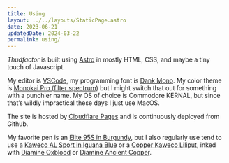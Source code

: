 ```yaml
---
title: Using
layout: ../../layouts/StaticPage.astro
date: 2023-06-21
updatedDate: 2024-03-22
permalink: using/
---
```


_Thudfactor_ is built using [Astro](https://astro.build) in mostly HTML, CSS, and maybe a tiny touch of Javascript.

My editor is [VSCode](https://code.visualstudio.com/), my programming font is [Dank Mono](https://philpl.gumroad.com/l/dank-mono). My color theme is [Monokai Pro (filter spectrum)](https://www.vscolors.com/themes/f5d7ffda-c1d6-4070-ba80-803c705a1ee6-3ed72ace) but I might switch that out for something with a punchier name. My OS of choice is Commodore KERNAL, but since that’s wildly impractical these days I just use MacOS.

The site is hosted by [Cloudflare Pages](https://pages.cloudflare.com/) and is continuously deployed from Github.

My favorite pen is an [Elite 95S in Burgundy](https://www.jetpens.com/Pilot-E95S-Fountain-Pen-Burgundy-Ivory-Fine-Nib/pd/12467), but I also regularly use tend to use a [Kaweco AL Sport in Iguana Blue](https://www.gouletpens.com/products/kaweco-al-sport-fountain-pen-iguana-blue) or a [Copper Kaweco Liliput](https://www.gouletpens.com/products/kaweco-liliput-fountain-pen-copper), inked with [Diamine Oxblood](https://www.gouletpens.com/products/diamine-oxblood-ink-cartridges) or [Diamine Ancient Copper](https://www.jetpens.com/Diamine-Ancient-Copper-Ink-30-ml-Bottle/pd/13085).
